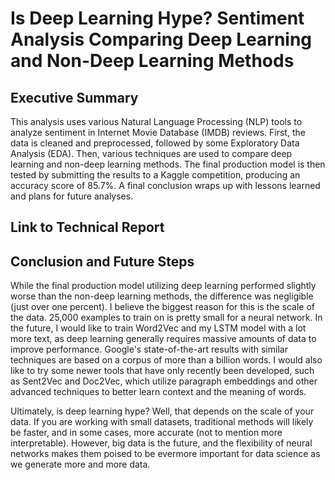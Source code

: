 # Is Deep Learning Hype? Sentiment Analysis Comparing Deep Learning and Non-Deep Learning Methods

## Executive Summary

This analysis uses various Natural Language Processing (NLP) tools to analyze sentiment in Internet Movie Database (IMDB) reviews. First, the data is cleaned and preprocessed, followed by some Exploratory Data Analysis (EDA). Then, various techniques are used to compare deep learning and non-deep learning methods. The final production model is then tested by submitting the results to a Kaggle competition, producing an accuracy score of 85.7%. A final conclusion wraps up with lessons learned and plans for future analyses.

## Link to Technical Report



## Conclusion and Future Steps

While the final production model utilizing deep learning performed slightly worse than the non-deep learning methods, the difference was negligible (just over one percent). I believe the biggest reason for this is the scale of the data. 25,000 examples to train on is pretty small for a neural network. In the future, I would like to train Word2Vec and my LSTM model with a lot more text, as deep learning generally requires massive amounts of data to improve performance. Google's state-of-the-art results with similar techniques are based on a corpus of more than a billion words. I would also like to try some newer tools that have only recently been developed, such as Sent2Vec and Doc2Vec, which utilize paragraph embeddings and other advanced techniques to better learn context and the meaning of words.

Ultimately, is deep learning hype? Well, that depends on the scale of your data. If you are working with small datasets, traditional methods will likely be faster, and in some cases, more accurate (not to mention more interpretable). However, big data is the future, and the flexibility of neural networks makes them poised to be evermore important for data science as we generate more and more data.


